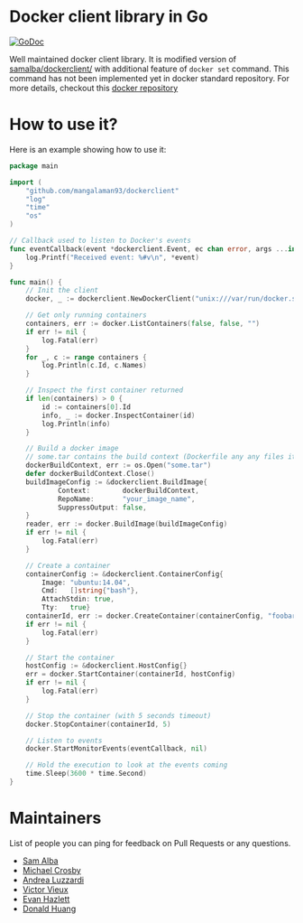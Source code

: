 Docker client library in Go
===========================
[![GoDoc](http://godoc.org/github.com/mangalaman93/dockerclient?status.png)](http://godoc.org/github.com/mangalaman93/dockerclient)

Well maintained docker client library. It is modified version of [samalba/dockerclient/](https://github.com/samalba/dockerclient) with additional feature of `docker set` command. This command has not been implemented yet in docker standard repository. For more details, checkout this [docker repository](https://github.com/mangalaman93/docker)

# How to use it?

Here is an example showing how to use it:

```go
package main

import (
	"github.com/mangalaman93/dockerclient"
	"log"
	"time"
	"os"
)

// Callback used to listen to Docker's events
func eventCallback(event *dockerclient.Event, ec chan error, args ...interface{}) {
	log.Printf("Received event: %#v\n", *event)
}

func main() {
	// Init the client
	docker, _ := dockerclient.NewDockerClient("unix:///var/run/docker.sock", nil)

	// Get only running containers
	containers, err := docker.ListContainers(false, false, "")
	if err != nil {
		log.Fatal(err)
	}
	for _, c := range containers {
		log.Println(c.Id, c.Names)
	}

	// Inspect the first container returned
	if len(containers) > 0 {
		id := containers[0].Id
		info, _ := docker.InspectContainer(id)
		log.Println(info)
	}

	// Build a docker image
	// some.tar contains the build context (Dockerfile any any files it needs to add/copy)
	dockerBuildContext, err := os.Open("some.tar")
	defer dockerBuildContext.Close()
	buildImageConfig := &dockerclient.BuildImage{
			Context:        dockerBuildContext,
			RepoName:       "your_image_name",
			SuppressOutput: false,
	}
	reader, err := docker.BuildImage(buildImageConfig)
	if err != nil {
		log.Fatal(err)
	}

	// Create a container
	containerConfig := &dockerclient.ContainerConfig{
		Image: "ubuntu:14.04",
		Cmd:   []string{"bash"},
		AttachStdin: true,
		Tty:   true}
	containerId, err := docker.CreateContainer(containerConfig, "foobar")
	if err != nil {
		log.Fatal(err)
	}

	// Start the container
	hostConfig := &dockerclient.HostConfig{}
	err = docker.StartContainer(containerId, hostConfig)
	if err != nil {
		log.Fatal(err)
	}

	// Stop the container (with 5 seconds timeout)
	docker.StopContainer(containerId, 5)

	// Listen to events
	docker.StartMonitorEvents(eventCallback, nil)

	// Hold the execution to look at the events coming
	time.Sleep(3600 * time.Second)
}
```

# Maintainers

List of people you can ping for feedback on Pull Requests or any questions.

- [Sam Alba](https://github.com/samalba)
- [Michael Crosby](https://github.com/crosbymichael)
- [Andrea Luzzardi](https://github.com/aluzzardi)
- [Victor Vieux](https://github.com/vieux)
- [Evan Hazlett](https://github.com/ehazlett)
- [Donald Huang](https://github.com/donhcd)
